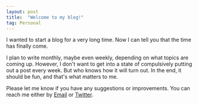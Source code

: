 ```yaml
---
layout: post
title:  "Welcome to my blog!"
tag: Personal
---
```


I wanted to start a blog for a very long time. Now I can tell you that the time has finally come.

I plan to write monthly, maybe even weekly, depending on what topics are coming up. However, I don't want to get into a state of compulsively putting out a post every week. But who knows how it will turn out. In the end, it should be fun, and that's what matters to me.

Please let me know if you have any suggestions or improvements. You can reach me either by [Email](mailto:hoppsen@icloud.com) or [Twitter](https://twitter.com/hoppsen1).
